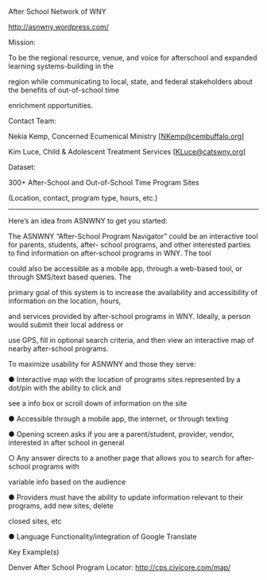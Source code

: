 After School Network of WNY

http://asnwny.wordpress.com/

Mission:

To be the regional resource, venue, and voice for afterschool and expanded learning systems-building in the 

region while communicating to local, state, and federal stakeholders about the benefits of out-of-school time 

enrichment opportunities.

Contact Team:

Nekia Kemp, Concerned Ecumenical Ministry [NKemp@cembuffalo.org]

Kim Luce, Child & Adolescent Treatment Services [KLuce@catswny.org]

Dataset:

300+ After-School and Out-of-School Time Program Sites 

(Location, contact, program type, hours, etc.)

______________________________________________________________________________________

Here’s an idea from ASNWNY to get you started:

The ASNWNY “After-School Program Navigator” could be an interactive tool for parents, students, after-
school programs, and other interested parties to find information on after-school programs in WNY. The tool 

could also be accessible as a mobile app, through a web-based tool, or through SMS/text based queries. The 

primary goal of this system is to increase the availability and accessibility of information on the location, hours, 

and services provided by after-school programs in WNY. Ideally, a person would submit their local address or 

use GPS, fill in optional search criteria, and then view an interactive map of nearby after-school programs.

To maximize usability for ASNWNY and those they serve:

● Interactive map with the location of programs sites represented by a dot/pin with the ability to click and 

see a info box or scroll down of information on the site

● Accessible through a mobile app, the internet, or through texting

● Opening screen asks if you are a parent/student, provider, vendor, interested in after school in general

○ Any answer directs to a another page that allows you to search for after-school programs with 

variable info based on the audience

● Providers must have the ability to update information relevant to their programs, add new sites, delete 

closed sites, etc

● Language Functionality/integration of Google Translate

Key Example(s)

Denver After School Program Locator: http://cps.civicore.com/map/
